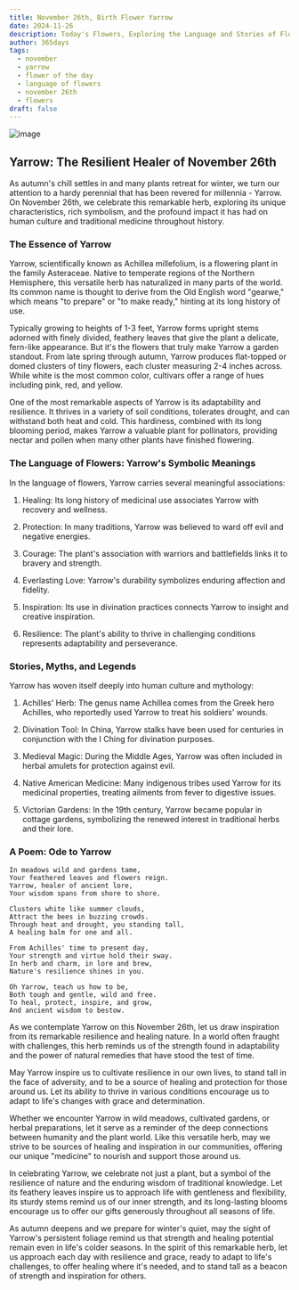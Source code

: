 ```yaml
---
title: November 26th, Birth Flower Yarrow
date: 2024-11-26
description: Today's Flowers, Exploring the Language and Stories of Flowers Yarrow
author: 365days
tags:
  - november
  - yarrow
  - flower of the day
  - language of flowers
  - november 26th
  - flowers
draft: false
---
```



![image](https://cdn.pixabay.com/photo/2018/09/16/11/10/yarrow-plant-3681169_1280.jpg#center)

## Yarrow: The Resilient Healer of November 26th

As autumn's chill settles in and many plants retreat for winter, we turn our attention to a hardy perennial that has been revered for millennia - Yarrow. On November 26th, we celebrate this remarkable herb, exploring its unique characteristics, rich symbolism, and the profound impact it has had on human culture and traditional medicine throughout history.

### The Essence of Yarrow

Yarrow, scientifically known as Achillea millefolium, is a flowering plant in the family Asteraceae. Native to temperate regions of the Northern Hemisphere, this versatile herb has naturalized in many parts of the world. Its common name is thought to derive from the Old English word "gearwe," which means "to prepare" or "to make ready," hinting at its long history of use.

Typically growing to heights of 1-3 feet, Yarrow forms upright stems adorned with finely divided, feathery leaves that give the plant a delicate, fern-like appearance. But it's the flowers that truly make Yarrow a garden standout. From late spring through autumn, Yarrow produces flat-topped or domed clusters of tiny flowers, each cluster measuring 2-4 inches across. While white is the most common color, cultivars offer a range of hues including pink, red, and yellow.

One of the most remarkable aspects of Yarrow is its adaptability and resilience. It thrives in a variety of soil conditions, tolerates drought, and can withstand both heat and cold. This hardiness, combined with its long blooming period, makes Yarrow a valuable plant for pollinators, providing nectar and pollen when many other plants have finished flowering.

### The Language of Flowers: Yarrow's Symbolic Meanings

In the language of flowers, Yarrow carries several meaningful associations:

1. Healing: Its long history of medicinal use associates Yarrow with recovery and wellness.

2. Protection: In many traditions, Yarrow was believed to ward off evil and negative energies.

3. Courage: The plant's association with warriors and battlefields links it to bravery and strength.

4. Everlasting Love: Yarrow's durability symbolizes enduring affection and fidelity.

5. Inspiration: Its use in divination practices connects Yarrow to insight and creative inspiration.

6. Resilience: The plant's ability to thrive in challenging conditions represents adaptability and perseverance.

### Stories, Myths, and Legends

Yarrow has woven itself deeply into human culture and mythology:

1. Achilles' Herb: The genus name Achillea comes from the Greek hero Achilles, who reportedly used Yarrow to treat his soldiers' wounds.

2. Divination Tool: In China, Yarrow stalks have been used for centuries in conjunction with the I Ching for divination purposes.

3. Medieval Magic: During the Middle Ages, Yarrow was often included in herbal amulets for protection against evil.

4. Native American Medicine: Many indigenous tribes used Yarrow for its medicinal properties, treating ailments from fever to digestive issues.

5. Victorian Gardens: In the 19th century, Yarrow became popular in cottage gardens, symbolizing the renewed interest in traditional herbs and their lore.

### A Poem: Ode to Yarrow

	In meadows wild and gardens tame,
	Your feathered leaves and flowers reign.
	Yarrow, healer of ancient lore,
	Your wisdom spans from shore to shore.
	
	Clusters white like summer clouds,
	Attract the bees in buzzing crowds.
	Through heat and drought, you standing tall,
	A healing balm for one and all.
	
	From Achilles' time to present day,
	Your strength and virtue hold their sway.
	In herb and charm, in lore and brew,
	Nature's resilience shines in you.
	
	Oh Yarrow, teach us how to be,
	Both tough and gentle, wild and free.
	To heal, protect, inspire, and grow,
	And ancient wisdom to bestow.

As we contemplate Yarrow on this November 26th, let us draw inspiration from its remarkable resilience and healing nature. In a world often fraught with challenges, this herb reminds us of the strength found in adaptability and the power of natural remedies that have stood the test of time.

May Yarrow inspire us to cultivate resilience in our own lives, to stand tall in the face of adversity, and to be a source of healing and protection for those around us. Let its ability to thrive in various conditions encourage us to adapt to life's changes with grace and determination.

Whether we encounter Yarrow in wild meadows, cultivated gardens, or herbal preparations, let it serve as a reminder of the deep connections between humanity and the plant world. Like this versatile herb, may we strive to be sources of healing and inspiration in our communities, offering our unique "medicine" to nourish and support those around us.

In celebrating Yarrow, we celebrate not just a plant, but a symbol of the resilience of nature and the enduring wisdom of traditional knowledge. Let its feathery leaves inspire us to approach life with gentleness and flexibility, its sturdy stems remind us of our inner strength, and its long-lasting blooms encourage us to offer our gifts generously throughout all seasons of life.

As autumn deepens and we prepare for winter's quiet, may the sight of Yarrow's persistent foliage remind us that strength and healing potential remain even in life's colder seasons. In the spirit of this remarkable herb, let us approach each day with resilience and grace, ready to adapt to life's challenges, to offer healing where it's needed, and to stand tall as a beacon of strength and inspiration for others.